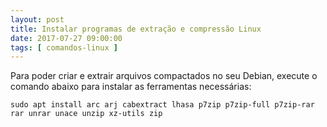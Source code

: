 ```yaml
---
layout: post
title: Instalar programas de extração e compressão Linux
date: 2017-07-27 09:00:00
tags: [ comandos-linux ]
---
```


Para poder criar e extrair arquivos compactados no seu Debian, execute o comando abaixo para instalar as ferramentas necessárias:

	sudo apt install arc arj cabextract lhasa p7zip p7zip-full p7zip-rar rar unrar unace unzip xz-utils zip
